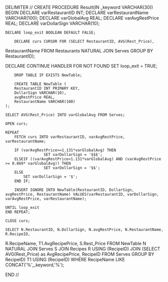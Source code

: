DELIMITER //
CREATE PROCEDURE Result(IN _keyword VARCHAR(30))
BEGIN
	DECLARE varRestaurantID INT;
    	DECLARE varRestaurantName VARCHAR(100);
	DECLARE varGlobalAvg REAL;
	DECLARE varAvgRestPrice REAL;
	DECLARE varDollarSign VARCHAR(10);

	DECLARE loop_exit BOOLEAN DEFAULT FALSE;
    
    	DECLARE curs CURSOR FOR (SELECT RestaurantID, AVG(Rest_Price), 
RestaurantName FROM 
Restaurants NATURAL JOIN Serves
GROUP BY RestaurantID);

DECLARE CONTINUE HANDLER FOR NOT FOUND SET loop_exit = TRUE;

    	DROP TABLE IF EXISTS NewTable; 

    	CREATE TABLE NewTable (
		RestaurantID INT PRIMARY KEY,
		DollarSign VARCHAR(10),
		avgRestPrice REAL,
		RestaurantName VARCHAR(100)
	);
	
	SELECT AVG(Rest_Price) INTO varGlobalAvg FROM Serves;

	OPEN curs;

	REPEAT
		FETCH curs INTO varRestaurantID, varAvgRestPrice, varRestaurantName;
	
		IF (varAvgRestPrice>=1.131*varGlobalAvg) THEN
           			 SET varDollarSign = '$$$';
		ELSEIF ((varAvgRestPrice<1.131*varGlobalAvg) AND (varAvgRestPrice >= 0.869* varGlobalAvg)) THEN
           			 SET varDollarSign = '$$';
		ELSE 
			SET varDollarSign = '$';
		END IF;
	
		INSERT IGNORE INTO NewTable(RestaurantID, DollarSign, avgRestPrice, RestaurantName) VALUES(varRestaurantID, varDollarSign, varAvgRestPrice, varRestaurantName); 
	
	UNTIL loop_exit
	END REPEAT;
	
	CLOSE curs;

	SELECT N.RestaurantID, N.DollarSign, N.avgRestPrice, N.RestaurantName, R.RecipeID, 
R.RecipeName, T1.AvgRecipePrice, S.Rest_Price
	FROM NewTable N NATURAL JOIN Serves S JOIN Recipes R USING (RecipeID) 
JOIN (SELECT AVG(Rest_Price) as AvgRecipePrice, RecipeID FROM Serves GROUP BY RecipeID) T1 USING (RecipeID)
	WHERE RecipeName LIKE CONCAT('%',_keyword,'%');
	
END //
